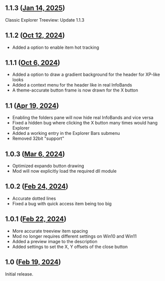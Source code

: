 ## 1.1.3 ([Jan 14, 2025](https://github.com/ramensoftware/windhawk-mods/blob/0ae1a966a0e761445f88b2b2d9a2e8370869f163/mods/classic-explorer-treeview.wh.cpp))

Classic Explorer Treeview: Update 1.1.3

## 1.1.2 ([Oct 12, 2024](https://github.com/ramensoftware/windhawk-mods/blob/e5a77cad35db119b7a798eb68597cead108a76a2/mods/classic-explorer-treeview.wh.cpp))

- Added a option to enable item hot tracking

## 1.1.1 ([Oct 6, 2024](https://github.com/ramensoftware/windhawk-mods/blob/5d24a3a59980affaff8b2e34006a3a3d788e006c/mods/classic-explorer-treeview.wh.cpp))

- Added a option to draw a gradient background for the header for XP-like looks
- Added a context menu for the header like in real InfoBands
- A theme-accurate button frame is now drawn for the X button

## 1.1 ([Apr 19, 2024](https://github.com/ramensoftware/windhawk-mods/blob/92c875fd5462637a9cd1da3b218bd839ba819dc4/mods/classic-explorer-treeview.wh.cpp))

- Enabling the folders pane will now hide real InfoBands and vice versa
- Fixed a hidden bug where clicking the X button many times would hang Explorer
- Added a working entry in the Explorer Bars submenu
- Removed 32bit "support"

## 1.0.3 ([Mar 6, 2024](https://github.com/ramensoftware/windhawk-mods/blob/dc4d3bb0033b5b8473ea10c63e50853c2bfc05d4/mods/classic-explorer-treeview.wh.cpp))

- Optimized expando button drawing
- Mod will now explicitly load the required dll module

## 1.0.2 ([Feb 24, 2024](https://github.com/ramensoftware/windhawk-mods/blob/1cd6db586b784a7f60cd854d8c18e726b6e42626/mods/classic-explorer-treeview.wh.cpp))

- Accurate dotted lines
- Fixed a bug with quick access item being too big

## 1.0.1 ([Feb 22, 2024](https://github.com/ramensoftware/windhawk-mods/blob/ff8816646bb3f5789c6e2564149b2c632ce341d6/mods/classic-explorer-treeview.wh.cpp))

- More accurate treeview item spacing
- Mod no longer requires different settings on Win10 and Win11
- Added a preview image to the description
- Added settings to set the X, Y offsets of the close button

## 1.0 ([Feb 19, 2024](https://github.com/ramensoftware/windhawk-mods/blob/2c5b476b3040ead1e8dae818aa0a5717ef1a2e9e/mods/classic-explorer-treeview.wh.cpp))

Initial release.
